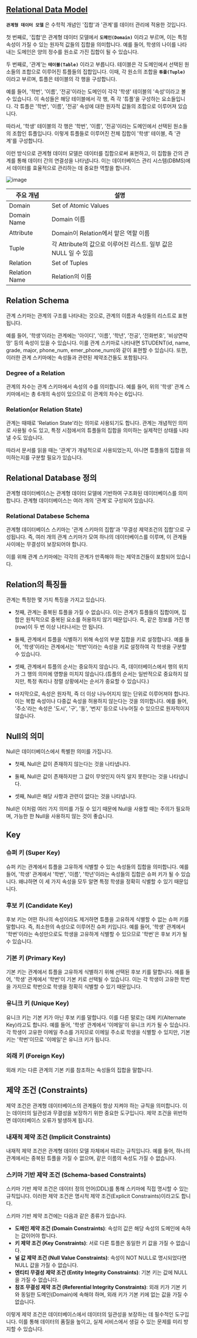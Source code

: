 ## [Relational Data Model](https://www.youtube.com/watch?v=gjcbqZjlXjM&list=PLcXyemr8ZeoREWGhhZi5FZs6cvymjIBVe&index=2)

**`관계형 데이터 모델`** 은 수학적 개념인 '집합'과 '관계'를 데이터 관리에 적용한 것입니다.

첫 번째로, '집합'은 관계형 데이터 모델에서 **`도메인(Domain)`** 이라고 부르며, 이는 특정 속성이 가질 수 있는 원자적 값들의 집합을 의미합니다. 예를 들어, 학생의 나이를 나타내는 도메인은 양의 정수를 원소로 가진 집합이 될 수 있습니다.

두 번째로, '관계'는 **`테이블(Table)`** 이라고 부릅니다. 테이블은 각 도메인에서 선택된 원소들의 조합으로 이루어진 튜플들의 집합입니다. 이때, 각 원소의 조합을 **`튜플(Tuple)`** 이라고 부르며, 튜플은 테이블의 각 행을 구성합니다.

예를 들어, '학번', '이름', '전공'이라는 도메인이 각각 '학생' 테이블의 '속성'이라고 볼 수 있습니다. 이 속성들은 해당 테이블에서 각 행, 즉 각 '튜플'을 구성하는 요소들입니다. 각 튜플은 '학번', '이름', '전공' 속성에 대한 원자적 값들의 조합으로 이루어져 있습니다.

따라서, '학생' 테이블의 각 행은 '학번', '이름', '전공'이라는 도메인에서 선택된 원소들의 조합인 튜플입니다. 이렇게 튜플들로 이루어진 전체 집합이 '학생' 테이블, 즉 '관계'를 구성합니다.

이런 방식으로 관계형 데이터 모델은 데이터를 집합으로써 표현하고, 이 집합들 간의 관계를 통해 데이터 간의 연결성을 나타냅니다. 이는 데이터베이스 관리 시스템(DBMS)에서 데이터를 효율적으로 관리하는 데 중요한 역할을 합니다.

![image](https://github.com/velyvelylovely/Database/assets/98696925/b1051876-802c-44ee-92e5-6af92b647d58)

| 주요 개념 | 설명 |
| --- | --- |
| Domain | Set of Atomic Values |  
| Domain Name | Domain 이름 |
| Attribute | Domain이 Relation에서 맡은 역할 이름 |
| Tuple | 각 Attribute의 값으로 이루어진 리스트. 일부 값은 NULL 일 수 있음 |
| Relation | Set of Tuples |
| Relation Name | Relation의 이름 |

## Relation Schema

관계 스키마는 관계의 구조를 나타내는 것으로, 관계의 이름과 속성들의 리스트로 표현됩니다. 

예를 들어, '학생'이라는 관계에는 '아이디', '이름', '학년', '전공', '전화번호', '비상연락망' 등의 속성이 있을 수 있습니다. 이를 관계 스키마로 나타내면 STUDENT(id, name, grade, major, phone_num, emer_phone_num)와 같이 표현할 수 있습니다. 또한, 이러한 관계 스키마에는 속성들과 관련된 제약조건들도 포함됩니다.

### Degree of a Relation

관계의 차수는 관계 스키마에서 속성의 수를 의미합니다. 예를 들어, 위의 '학생' 관계 스키마에서는 총 6개의 속성이 있으므로 이 관계의 차수는 6입니다.

### Relation(or Relation State)

관계는 때때로 'Relation State'라는 의미로 사용되기도 합니다. 관계는 개념적인 의미로 사용될 수도 있고, 특정 시점에서의 튜플들의 집합을 의미하는 실제적인 상태를 나타낼 수도 있습니다. 

따라서 문서를 읽을 때는 '관계'가 개념적으로 사용되었는지, 아니면 튜플들의 집합을 의미하는지를 구분할 필요가 있습니다.

## Relational Database 정의

관계형 데이터베이스는 관계형 데이터 모델에 기반하여 구조화된 데이터베이스를 의미합니다. 관계형 데이터베이스는 여러 개의 '관계'로 구성되어 있습니다.

### Relational Databese Schema

관계형 데이터베이스 스키마는 '관계 스키마의 집합'과 '무결성 제약조건의 집합'으로 구성됩니다. 즉, 여러 개의 관계 스키마가 모여 하나의 데이터베이스를 이루며, 이 관계들 사이에는 무결성이 보장되어야 합니다. 

이를 위해 관계 스키마에는 각각의 관계가 만족해야 하는 제약조건들이 포함되어 있습니다.

## Relation의 특징들

관계는 특정한 몇 가지 특징을 가지고 있습니다. 

- 첫째, 관계는 중복된 튜플을 가질 수 없습니다. 이는 관계가 튜플들의 집합이며, 집합은 원칙적으로 중복된 요소를 허용하지 않기 때문입니다. 즉, 같은 정보를 가진 행(row)이 두 번 이상 나타나서는 안 됩니다.

- 둘째, 관계에서 튜플을 식별하기 위해 속성의 부분 집합을 키로 설정합니다. 예를 들어, '학생'이라는 관계에서는 '학번'이라는 속성을 키로 설정하여 각 학생을 구분할 수 있습니다.

- 셋째, 관계에서 튜플의 순서는 중요하지 않습니다. 즉, 데이터베이스에서 행의 위치가 그 행의 의미에 영향을 미치지 않습니다.(튜플의 순서는 일반적으로 중요하지 않지만, 특정 쿼리나 정렬 상황에서는 순서가 중요할 수 있습니다.)

- 마지막으로, 속성은 원자적, 즉 더 이상 나누어지지 않는 단위로 이루어져야 합니다. 이는 복합 속성이나 다중값 속성을 허용하지 않는다는 것을 의미합니다. 예를 들어, '주소'라는 속성은 '도시', '구', '동', '번지' 등으로 나누어질 수 있으므로 원자적이지 않습니다.

## Null의 의미

Null은 데이터베이스에서 특별한 의미를 가집니다. 

- 첫째, Null은 값이 존재하지 않는다는 것을 나타냅니다.

- 둘째, Null은 값이 존재하지만 그 값이 무엇인지 아직 알지 못한다는 것을 나타냅니다.

- 셋째, Null은 해당 사항과 관련이 없다는 것을 나타냅니다.

Null은 이처럼 여러 가지 의미를 가질 수 있기 때문에 Null을 사용할 때는 주의가 필요하며, 가능한 한 Null을 사용하지 않는 것이 좋습니다.

## Key

### 슈퍼 키 (Super Key)

슈퍼 키는 관계에서 튜플을 고유하게 식별할 수 있는 속성들의 집합을 의미합니다. 예를 들어, '학생' 관계에서 '학번', '이름', '학년'이라는 속성들의 집합은 슈퍼 키가 될 수 있습니다. 왜냐하면 이 세 가지 속성을 모두 알면 특정 학생을 정확히 식별할 수 있기 때문입니다.

### 후보 키 (Candidate Key)

후보 키는 어떤 하나의 속성이라도 제거하면 튜플을 고유하게 식별할 수 없는 슈퍼 키를 말합니다. 즉, 최소한의 속성으로 이루어진 슈퍼 키입니다. 예를 들어, '학생' 관계에서 '학번'이라는 속성만으로도 학생을 고유하게 식별할 수 있으므로 '학번'은 후보 키가 될 수 있습니다.

### 기본 키 (Primary Key)

기본 키는 관계에서 튜플을 고유하게 식별하기 위해 선택된 후보 키를 말합니다. 예를 들어, '학생' 관계에서 '학번'이 기본 키로 선택될 수 있습니다. 이는 각 학생이 고유한 학번을 가지므로 학번으로 학생을 정확히 식별할 수 있기 때문입니다.

### 유니크 키 (Unique Key)

유니크 키는 기본 키가 아닌 후보 키를 말합니다. 이를 다른 말로는 대체 키(Alternate Key)라고도 합니다. 예를 들어, '학생' 관계에서 '이메일'이 유니크 키가 될 수 있습니다. 각 학생이 고유한 이메일 주소를 가지므로 이메일 주소로 학생을 식별할 수 있지만, 기본 키는 '학번'이므로 '이메일'은 유니크 키가 됩니다.

### 외래 키 (Foreign Key)

외래 키는 다른 관계의 기본 키를 참조하는 속성들의 집합을 말합니다.

## 제약 조건 (Constraints)

제약 조건은 관계형 데이터베이스의 관계들이 항상 지켜야 하는 규칙을 의미합니다. 이는 데이터의 일관성과 무결성을 보장하기 위한 중요한 도구입니다. 제약 조건을 위반하면 데이터베이스 오류가 발생하게 됩니다.

### 내재적 제약 조건 (Implicit Constraints)

내재적 제약 조건은 관계형 데이터 모델 자체에서 따르는 규칙입니다. 예를 들어, 하나의 관계에서는 중복된 튜플을 가질 수 없으며, 같은 이름의 속성도 가질 수 없습니다.

### 스키마 기반 제약 조건 (Schema-based Constraints)

스키마 기반 제약 조건은 데이터 정의 언어(DDL)를 통해 스키마에 직접 명시할 수 있는 규칙입니다. 이러한 제약 조건은 명시적 제약 조건(Explicit Constraints)이라고도 합니다.

스키마 기반 제약 조건에는 다음과 같은 종류가 있습니다.

- **도메인 제약 조건 (Domain Constraints)**: 속성의 값은 해당 속성의 도메인에 속하는 값이어야 합니다.
- **키 제약 조건 (Key Constraints)**: 서로 다른 튜플은 동일한 키 값을 가질 수 없습니다.
- **널 값 제약 조건 (Null Value Constraints)**: 속성이 NOT NULL로 명시되었다면 NULL 값을 가질 수 없습니다.
- **엔티티 무결성 제약 조건 (Entity Integrity Constraints)**: 기본 키는 값에 NULL을 가질 수 없습니다.
- **참조 무결성 제약 조건 (Referential Integrity Constraints)**: 외래 키가 기본 키와 동일한 도메인(Domain)에 속해야 하며, 외래 키가 기본 키에 없는 값을 가질 수 없습니다.

이렇게 제약 조건은 데이터베이스에서 데이터의 일관성을 보장하는 데 필수적인 도구입니다. 이를 통해 데이터의 품질을 높이고, 실제 서비스에서 생길 수 있는 문제를 미리 방지할 수 있습니다.
